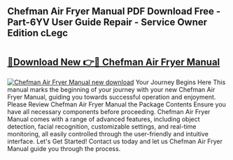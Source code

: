 ## Chefman Air Fryer Manual PDF Download Free - Part-6YV User Guide Repair - Service Owner Edition cLegc

# <h2><a href="http://bc13572.oget.top/?id=Chefman+Air+Fryer+Manual">🔗Download New 👉🔴 Chefman Air Fryer Manual</a></h2>

[![Chefman Air Fryer Manual new download](https://i.imgur.com/5g1atiW.png)](http://bc13572.oget.top/?id=Chefman+Air+Fryer+Manual)
Your Journey Begins Here This manual marks the beginning of your journey with your new Chefman Air Fryer Manual, guiding you towards successful operation and enjoyment. Please Review Chefman Air Fryer Manual the Package Contents Ensure you have all necessary components before proceeding. Chefman Air Fryer Manual comes with a range of advanced features, including object detection, facial recognition, customizable settings, and real-time monitoring, all easily controlled through the user-friendly and intuitive interface. Let's Get Started! Contact us today and let us Chefman Air Fryer Manual guide you through the process.
